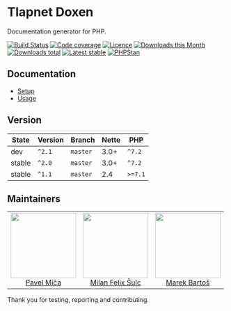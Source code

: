 # Tlapnet Doxen

Documentation generator for PHP.

[![Build Status](https://img.shields.io/travis/tlapnet/doxen.svg?style=flat-square)](https://travis-ci.org/tlapnet/doxen)
[![Code coverage](https://img.shields.io/coveralls/tlapnet/doxen.svg?style=flat-square)](https://coveralls.io/r/tlapnet/doxen)
[![Licence](https://img.shields.io/packagist/l/tlapnet/doxen.svg?style=flat-square)](https://packagist.org/packages/tlapnet/doxen)
[![Downloads this Month](https://img.shields.io/packagist/dm/tlapnet/doxen.svg?style=flat-square)](https://packagist.org/packages/tlapnet/doxen)
[![Downloads total](https://img.shields.io/packagist/dt/tlapnet/doxen.svg?style=flat-square)](https://packagist.org/packages/tlapnet/doxen)
[![Latest stable](https://img.shields.io/packagist/v/tlapnet/doxen.svg?style=flat-square)](https://packagist.org/packages/tlapnet/doxen)
[![PHPStan](https://img.shields.io/badge/PHPStan-enabled-brightgreen.svg?style=flat-square)](https://github.com/phpstan/phpstan)

## Documentation

- [Setup](.docs/README.md#setup)
- [Usage](.docs/README.md#usage)

## Version

| State       | Version | Branch   | Nette | PHP     |
|-------------|---------|----------|-------|---------|
| dev         | `^2.1`  | `master` | 3.0+  | `^7.2`  |
| stable      | `^2.0`  | `master` | 3.0+  | `^7.2`  |
| stable      | `^1.1`  | `master` | 2.4   | `>=7.1` |

## Maintainers

<table>
  <tbody>
    <tr>
      <td align="center">
        <a href="https://github.com/crempa">
            <img width="150" height="150" src="https://avatars2.githubusercontent.com/u/374282?v=3&s=150">
        </a>
        </br>
        <a href="https://github.com/crempa">Pavel Míča</a>
      </td>
      <td align="center">
        <a href="https://github.com/f3l1x">
            <img width="150" height="150" src="https://avatars2.githubusercontent.com/u/538058?v=3&s=150">
        </a>
        </br>
        <a href="https://github.com/f3l1x">Milan Felix Šulc</a>
      </td>
      <td align="center">
        <a href="https://github.com/mabar">
            <img width="150" height="150" src="https://avatars0.githubusercontent.com/u/20974277?s=400&v=4">
        </a>
        </br>
        <a href="https://github.com/mabar">Marek Bartoš</a>
      </td>
    </tr>
  <tbody>
</table>

Thank you for testing, reporting and contributing.
